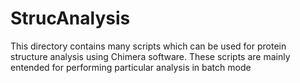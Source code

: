 # StrucAnalysis
This directory contains many scripts which can be used for protein structure analysis using Chimera software.
These scripts are mainly entended for performing particular analysis in batch mode
